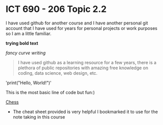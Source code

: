 # ICT 690 - 206 Topic 2.2
I have used github for another course and I have another personal git account that I have used for years for personal projects or work purposes so I am a little familiar. 

**trying bold text**

*fancy curve writing*

> I have used github as a learning resource for a few years, there is a plethora of public repositories with amazing free knowledge on coding, data science, web design, etc. 

'print("Hello, World!")'

This is the most basic line of code but fun:) 

[Chess](https://www.chess.com/)

- The cheat sheet provided is very helpful I bookmarked it to use for the note taking in this course
